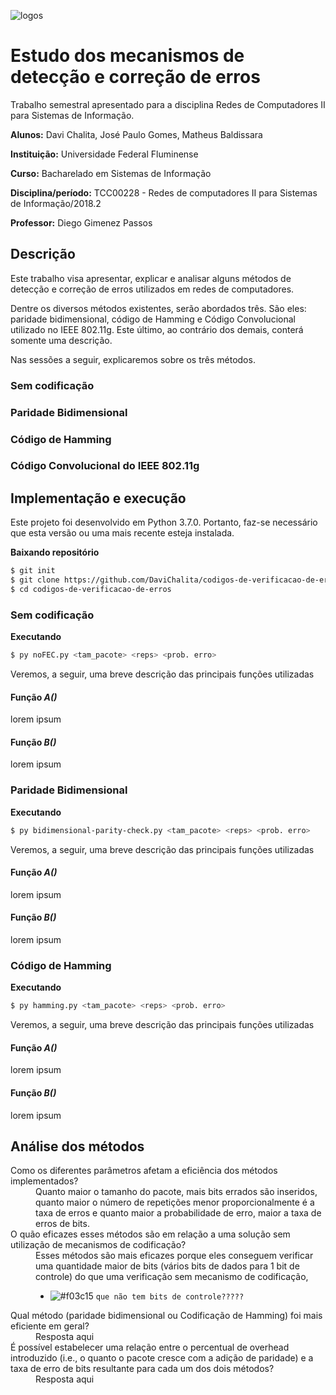 ![logos](http://www.professores.uff.br/kowada/wp-content/uploads/sites/63/2017/08/UFF-IC-logos.png)
# Estudo dos mecanismos de detecção e correção de erros
Trabalho semestral apresentado para a disciplina Redes de Computadores II para Sistemas de Informação.

**Alunos:** Davi Chalita, José Paulo Gomes, Matheus Baldissara

**Instituição:** Universidade Federal Fluminense

**Curso:** Bacharelado em Sistemas de Informação

**Disciplina/período:** TCC00228 - Redes de computadores II para Sistemas de Informação/2018.2

**Professor:** Diego Gimenez Passos

## Descrição

Este trabalho visa apresentar, explicar e analisar alguns métodos de detecção e correção de erros utilizados em redes de computadores. 

Dentre os diversos métodos existentes, serão abordados três. São eles: paridade bidimensional, código de Hamming e Código Convolucional utilizado no IEEE 802.11g. Este último, ao contrário dos demais, conterá somente uma descrição.

Nas sessões a seguir, explicaremos sobre os três métodos.

### Sem codificação

### Paridade Bidimensional

### Código de Hamming

### Código Convolucional do IEEE 802.11g


## Implementação e execução

Este projeto foi desenvolvido em Python 3.7.0. Portanto, faz-se necessário que esta versão ou uma mais recente esteja instalada.

**Baixando repositório**
```bash
$ git init
$ git clone https://github.com/DaviChalita/codigos-de-verificacao-de-erros.git
$ cd codigos-de-verificacao-de-erros
```

### Sem codificação
**Executando**
```bash
$ py noFEC.py <tam_pacote> <reps> <prob. erro>
```

Veremos, a seguir, uma breve descrição das principais funções utilizadas
#### Função _A()_
lorem ipsum
#### Função _B()_
lorem ipsum


### Paridade Bidimensional
**Executando**
```bash
$ py bidimensional-parity-check.py <tam_pacote> <reps> <prob. erro>
```

Veremos, a seguir, uma breve descrição das principais funções utilizadas
#### Função _A()_
lorem ipsum
#### Função _B()_
lorem ipsum

### Código de Hamming
**Executando**
```bash
$ py hamming.py <tam_pacote> <reps> <prob. erro>
```

Veremos, a seguir, uma breve descrição das principais funções utilizadas
#### Função _A()_
lorem ipsum
#### Função _B()_
lorem ipsum


## Análise dos métodos

<dl>
  <dt>
    Como os diferentes parâmetros afetam a eficiência dos métodos implementados?
  <dt>
  <dd>
    Quanto maior o tamanho do pacote, mais bits errados são inseridos, quanto maior o número de repetições menor proporcionalmente é a taxa de erros e quanto maior a probabilidade de erro, maior a taxa de erros de bits.
  </dd>
  <dt>
    O quão eficazes esses métodos são em relação a uma solução sem utilização de mecanismos de codificação?
  <dt>
  <dd>
    Esses métodos são mais eficazes porque eles conseguem verificar uma quantidade maior de bits (vários bits de dados para 1 bit de controle) do que uma verificação sem mecanismo de codificação, 

- ![#f03c15](https://placehold.it/15/f03c15/000000?text=+) `que não tem bits de controle?????`
  </dd>
  <dt>
    Qual método (paridade bidimensional ou Codificação de Hamming) foi mais eficiente em geral?
  <dt>
  <dd>
    Resposta aqui
  </dd>
  <dt>
    É possível estabelecer uma relação entre o percentual de overhead introduzido (i.e., o quanto o pacote cresce com a adição de
    paridade) e a taxa de erro de bits resultante para cada um dos dois métodos?
  <dt>
  <dd>
    Resposta aqui
  </dd>  
</dl>
